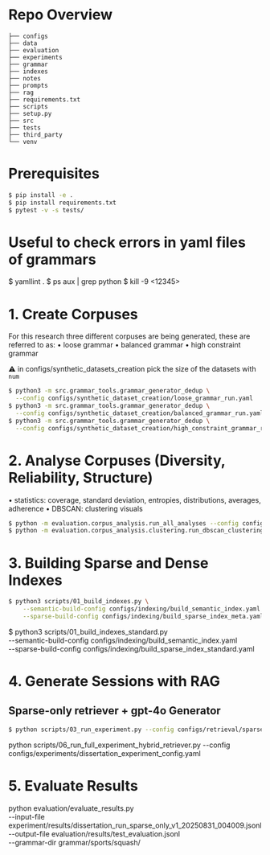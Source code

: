 # Repo Overview
```text
├── configs
├── data
├── evaluation
├── experiments
├── grammar
├── indexes
├── notes
├── prompts
├── rag
├── requirements.txt
├── scripts
├── setup.py
├── src
├── tests
├── third_party
└── venv

```



# Prerequisites
```bash
$ pip install -e .
$ pip install requirements.txt
$ pytest -v -s tests/
```

# Useful to check errors in yaml files of grammars
$ yamllint .
$ ps aux | grep python
$ kill -9 <12345>



# 1. Create Corpuses
For this research three different corpuses are being generated, these are referred to as:
• loose grammar
• balanced grammar
• high constraint grammar

⚠️ in configs/synthetic_datasets_creation pick the size of the datasets with ```num```
```bash
$ python3 -m src.grammar_tools.grammar_generator_dedup \
  --config configs/synthetic_dataset_creation/loose_grammar_run.yaml
$ python3 -m src.grammar_tools.grammar_generator_dedup \
  --config configs/synthetic_dataset_creation/balanced_grammar_run.yaml
$ python3 -m src.grammar_tools.grammar_generator_dedup \
  --config configs/synthetic_dataset_creation/high_constraint_grammar_run.yaml
```


# 2. Analyse Corpuses (Diversity, Reliability, Structure)

• statistics: coverage, standard deviation, entropies, distributions, averages, adherence
• DBSCAN: clustering visuals
```bash
$ python -m evaluation.corpus_analysis.run_all_analyses --config configs/corpus_analysis/statistics_analysis_config.yaml
$ python -m evaluation.corpus_analysis.clustering.run_dbscan_clustering --config configs/corpus_analysis/clustering_config.yaml
```


# 3. Building Sparse and Dense Indexes
```bash
$ python3 scripts/01_build_indexes.py \
    --semantic-build-config configs/indexing/build_semantic_index.yaml \
    --sparse-build-config configs/indexing/build_sparse_index_meta.yaml
```

$ python3 scripts/01_build_indexes_standard.py \
    --semantic-build-config configs/indexing/build_semantic_index.yaml \
    --sparse-build-config configs/indexing/build_sparse_index_standard.yaml

# 4. Generate Sessions with RAG

## Sparse-only retriever + gpt-4o Generator
```bash
$ python scripts/03_run_experiment.py --config configs/retrieval/sparse_retriever.yaml
```

python scripts/06_run_full_experiment_hybrid_retriever.py --config configs/experiments/dissertation_experiment_config.yaml




# 5. Evaluate Results
python evaluation/evaluate_results.py \
  --input-file experiment/results/dissertation_run_sparse_only_v1_20250831_004009.jsonl \
  --output-file evaluation/results/test_evaluation.jsonl \
  --grammar-dir grammar/sports/squash/





